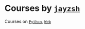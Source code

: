 # Courses by [`jayzsh`](https://github.com/jayzsh)
Courses on [`Python`](./python3-2023), [`Web`](./backend-2023)
